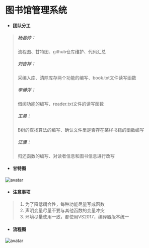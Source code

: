 # 图书馆管理系统
- #### 团队分工
> ##### 杨昌帅：
> 流程图、甘特图、github仓库维护、代码汇总
> ##### 刘吉祥：
> 采编入库、清除库存两个功能的编写、book.txt文件读写函数
> ##### 李博洋：
> 借阅功能的编写、reader.txt文件的读写函数
> ##### 王昊：
> B树的查找算法的编写、确认文件里是否存在某样书籍的函数编写
> ##### 江潇：
> 归还函数的编写、对读者信息和图书信息进行改写
- #### 甘特图
![avatar](https://upload-images.jianshu.io/upload_images/7592500-5c7f8b6e9537658d.png?imageMogr2/auto-orient/strip%7CimageView2/2/w/1000/format/webp)
- #### 注意事项
> 1. 为了降低耦合性，每种功能尽量写成函数
> 2. 声明变量尽量不要与其他函数的变量冲突
> 3. 环境尽量使用一致，都使用VS2017，编译器版本统一
- #### 流程图
![avatar](https://upload-images.jianshu.io/upload_images/7592500-cfbbececcb93d16c.png?imageMogr2/auto-orient/strip%7CimageView2/2/w/1000/format/webp)
